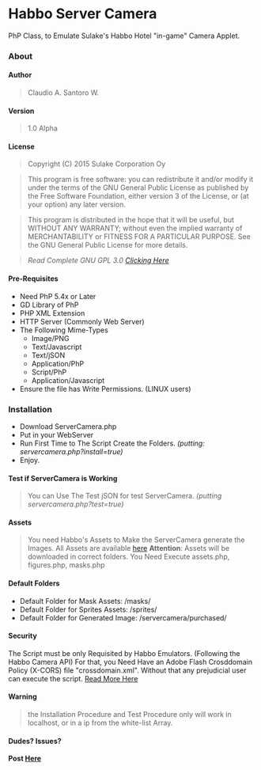 # Habbo Server Camera
PhP Class, to Emulate Sulake's Habbo Hotel "in-game" Camera Applet.

### About

#### Author
> Claudio A. Santoro W.

#### Version
> 1.0 Alpha

#### License
> Copyright (C) 2015 Sulake Corporation Oy

> This program is free software: you can redistribute it and/or modify
it under the terms of the GNU General Public License as published by
the Free Software Foundation, either version 3 of the License, or
(at your option) any later version.

> This program is distributed in the hope that it will be useful,
but WITHOUT ANY WARRANTY; without even the implied warranty of
MERCHANTABILITY or FITNESS FOR A PARTICULAR PURPOSE.  See the
GNU General Public License for more details.

> *Read Complete GNU GPL 3.0 [Clicking Here](https://github.com/sant0ro/habbo-camera-server/blob/master/LICENSE.md)*

#### Pre-Requisites
- Need PhP 5.4x or Later
- GD Library of PhP
- PHP XML Extension
- HTTP Server (Commonly Web Server)
- The Following Mime-Types
  - Image/PNG
  - Text/Javascript
  - Text/jSON
  - Application/PhP
  - Script/PhP
  - Application/Javascript
- Ensure the file has Write Permissions. (LINUX users)

### Installation
- Download ServerCamera.php
- Put in your WebServer
- Run First Time to The Script Create the Folders. *(putting: servercamera.php?install=true)*
- Enjoy.

#### Test if ServerCamera is Working
> You can Use The Test jSON for test ServerCamera. *(putting servercamera.php?test=true)*

#### Assets
> You need Habbo's Assets to Make the ServerCamera generate the Images. All Assets are available [here](https://github.com/search?q=habbo-asset-extractor)
> **Attention**: Assets will be downloaded in correct folders. You Need Execute assets.php, figures.php, masks.php

#### Default Folders
- Default Folder for Mask Assets: /masks/
- Default Folder for Sprites Assets: /sprites/
- Default Folder for Generated Image: /servercamera/purchased/

#### Security
The Script must be only Requisited by Habbo Emulators. (Following the Habbo Camera API) For that, you Need Have
an Adobe Flash Crosddomain Policy (X-CORS) file "crossdomain.xml". Without that any prejudicial user can execute the script.
[Read More Here](http://www.adobe.com/devnet/articles/crossdomain_policy_file_spec.html)

#### Warning
> the Installation Procedure and Test Procedure only will work in localhost, or in a ip from the white-list Array.

#### Dudes? Issues?
**Post [Here](https://github.com/sant0ro/habbo-camera-server/issues)**
